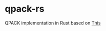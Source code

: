 # qpack-rs
QPACK implementation in Rust based on [This](https://quicwg.org/base-drafts/draft-ietf-quic-qpack.html)
